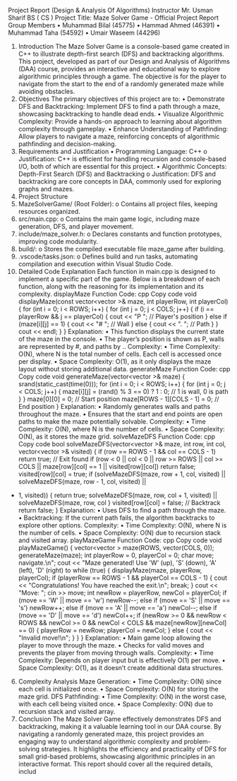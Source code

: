 Project Report
(Design & Analysis Of Algorithms)
Instructor
Mr. Usman Sharif
BS ( CS )
Project Title: Maze Solver Game - Official Project Report
Group Members
• Muhammad Bilal (45775)
• Hammad Ahmed (46391)
• Muhammad Taha (54592)
• Umair Waseem (44296)
1. Introduction
The Maze Solver Game is a console-based game created in C++ to illustrate depth-first search (DFS)
and backtracking algorithms. This project, developed as part of our Design and Analysis of
Algorithms (DAA) course, provides an interactive and educational way to explore algorithmic
principles through a game. The objective is for the player to navigate from the start to the end of a
randomly generated maze while avoiding obstacles.
2. Objectives
The primary objectives of this project are to:
• Demonstrate DFS and Backtracking: Implement DFS to find a path through a maze,
showcasing backtracking to handle dead ends.
• Visualize Algorithmic Complexity: Provide a hands-on approach to learning about algorithm
complexity through gameplay.
• Enhance Understanding of Pathfinding: Allow players to navigate a maze, reinforcing
concepts of algorithmic pathfinding and decision-making.
3. Requirements and Justification
• Programming Language: C++
o Justification: C++ is efficient for handling recursion and console-based I/O, both of
which are essential for this project.
• Algorithmic Concepts: Depth-First Search (DFS) and Backtracking
o Justification: DFS and backtracking are core concepts in DAA, commonly used for
exploring graphs and mazes.
4. Project Structure
1. MazeSolverGame/ (Root Folder):
o Contains all project files, keeping resources organized.
2. src/main.cpp:
o Contains the main game logic, including maze generation, DFS, and player movement.
3. include/maze_solver.h:
o Declares constants and function prototypes, improving code modularity.
4. build/:
o Stores the compiled executable file maze_game after building.
5. .vscode/tasks.json:
o Defines build and run tasks, automating compilation and execution within Visual
Studio Code.
5. Detailed Code Explanation
Each function in main.cpp is designed to implement a specific part of the game. Below is a
breakdown of each function, along with the reasoning for its implementation and its complexity.
displayMaze Function
Code:
cpp
Copy code
void displayMaze(const vector<vector<int> >& maze, int playerRow, int playerCol)
{
for (int i = 0; i < ROWS; i++) {
for (int j = 0; j < COLS; j++) {
if (i == playerRow && j == playerCol) {
cout << "P "; // Player's position
} else if (maze[i][j] == 1) {
cout << "# "; // Wall
} else {
cout << ". "; // Path
}
}
cout << endl;
}
}
Explanation:
• This function displays the current state of the maze in the console.
• The player’s position is shown as P, walls are represented by #, and paths by ..
Complexity:
• Time Complexity: O(N), where N is the total number of cells. Each cell is accessed once per
display.
• Space Complexity: O(1), as it only displays the maze layout without storing additional data.
generateMaze Function
Code:
cpp
Copy code
void generateMaze(vector<vector<int> >& maze) {
srand(static_cast<unsigned int>(time(0)));
for (int i = 0; i < ROWS; i++) {
for (int j = 0; j < COLS; j++) {
maze[i][j] = (rand() % 3 == 0) ? 1 : 0; // 1 is wall, 0 is path
}
}
maze[0][0] = 0; // Start position
maze[ROWS - 1][COLS - 1] = 0; // End position
}
Explanation:
• Randomly generates walls and paths throughout the maze.
• Ensures that the start and end points are open paths to make the maze potentially solvable.
Complexity:
• Time Complexity: O(N), where N is the number of cells.
• Space Complexity: O(N), as it stores the maze grid.
solveMazeDFS Function
Code:
cpp
Copy code
bool solveMazeDFS(vector<vector<int> >& maze, int row, int col,
vector<vector<bool> >& visited) {
if (row == ROWS - 1 && col == COLS - 1) return true; // Exit found
if (row < 0 || col < 0 || row >= ROWS || col >= COLS || maze[row][col] == 1
|| visited[row][col]) return false;
visited[row][col] = true;
if (solveMazeDFS(maze, row + 1, col, visited) || solveMazeDFS(maze, row - 1,
col, visited) ||
- 1, visited)) {
return true;
solveMazeDFS(maze, row, col + 1, visited) || solveMazeDFS(maze, row, col
}
visited[row][col] = false; // Backtrack
return false;
}
Explanation:
• Uses DFS to find a path through the maze.
• Backtracking: If the current path fails, the algorithm backtracks to explore other options.
Complexity:
• Time Complexity: O(N), where N is the number of cells.
• Space Complexity: O(N) due to recursion stack and visited array.
playMazeGame Function
Code:
cpp
Copy code
void playMazeGame() {
vector<vector<int> > maze(ROWS, vector<int>(COLS, 0));
generateMaze(maze);
int playerRow = 0, playerCol = 0;
char move;
navigate.\n";
cout << "Maze generated! Use 'W' (up), 'S' (down), 'A' (left), 'D' (right) to
while (true) {
displayMaze(maze, playerRow, playerCol);
if (playerRow == ROWS - 1 && playerCol == COLS - 1) {
cout << "Congratulations! You have reached the exit.\n";
break;
}
cout << "Move: ";
cin >> move;
int newRow = playerRow, newCol = playerCol;
if (move == 'W' || move == 'w') newRow--;
else if (move == 'S' || move == 's') newRow++;
else if (move == 'A' || move == 'a') newCol--;
else if (move == 'D' || move == 'd') newCol++;
if (newRow >= 0 && newRow < ROWS && newCol >= 0 && newCol < COLS &&
maze[newRow][newCol] == 0) {
playerRow = newRow;
playerCol = newCol;
} else {
cout << "Invalid move!\n";
}
}
}
Explanation:
• Main game loop allowing the player to move through the maze.
• Checks for valid moves and prevents the player from moving through walls.
Complexity:
• Time Complexity: Depends on player input but is effectively O(1) per move.
• Space Complexity: O(1), as it doesn’t create additional data structures.
6. Complexity Analysis
Maze Generation:
• Time Complexity: O(N) since each cell is initialized once.
• Space Complexity: O(N) for storing the maze grid.
DFS Pathfinding:
• Time Complexity: O(N) in the worst case, with each cell being visited once.
• Space Complexity: O(N) due to recursion stack and visited array.
7. Conclusion
The Maze Solver Game effectively demonstrates DFS and backtracking, making it a valuable
learning tool in our DAA course. By navigating a randomly generated maze, this project provides an
engaging way to understand algorithmic complexity and problem-solving strategies. It highlights the
efficiency and practicality of DFS for small grid-based problems, showcasing algorithmic principles
in an interactive format.
This report should cover all the required details, includ
